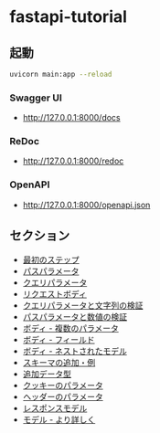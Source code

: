 # fastapi-tutorial

## 起動

```sh
uvicorn main:app --reload
```

### Swagger UI

- http://127.0.0.1:8000/docs

### ReDoc

- http://127.0.0.1:8000/redoc

### OpenAPI

- http://127.0.0.1:8000/openapi.json

## セクション

- [最初のステップ](tutorials/firstSteps.py)
- [パスパラメータ](tutorials/pathParams.py)
- [クエリパラメータ](tutorials/queryParams.py)
- [リクエストボディ](tutorials/body.py)
- [クエリパラメータと文字列の検証](tutorials/queryParamsStrValidations.py)
- [パスパラメータと数値の検証](tutorials/pathParamsNumericValidations.py)
- [ボディ - 複数のパラメータ](tutorials/bodyMultipleParams.py)
- [ボディ - フィールド](tutorials/bodyFields.py)
- [ボディ - ネストされたモデル](tutorials/bodyNestedModels.py)
- [スキーマの追加・例](tutorials/schemaExtraExample.py)
- [追加データ型](tutorials/extraDataTypes.py)
- [クッキーのパラメータ](tutorials/cookieParams.py)
- [ヘッダーのパラメータ](tutorials/headerParams.py)
- [レスポンスモデル](tutorials/responseModel.py)
- [モデル - より詳しく](tutorials/extraModels.py)
